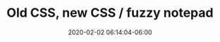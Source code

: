 ---
date: 2020-02-02 06:14:04-06:00
link:
  source: pocket
  source_url: https://getpocket.com
  text: Old CSS, new CSS / fuzzy notepad
  url: https://eev.ee/blog/2020/02/01/old-css-new-css/
slug: old-css-new-css-fuzzy-notepad
source: pocket
title: Old CSS, new CSS / fuzzy notepad
---
